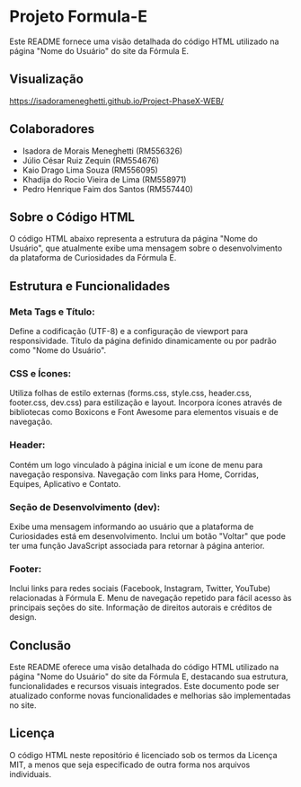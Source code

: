 # Projeto Formula-E
Este README fornece uma visão detalhada do código HTML utilizado na página "Nome do Usuário" do site da Fórmula E.

## Visualização 
https://isadorameneghetti.github.io/Project-PhaseX-WEB/

## Colaboradores
- Isadora de Morais Meneghetti (RM556326)
- Júlio César Ruiz Zequin (RM554676)
- Kaio Drago Lima Souza (RM556095)
- Khadija do Rocio Vieira de Lima (RM558971)
- Pedro Henrique Faim dos Santos (RM557440)

## Sobre o Código HTML
O código HTML abaixo representa a estrutura da página "Nome do Usuário", que atualmente exibe uma mensagem sobre o desenvolvimento da plataforma de Curiosidades da Fórmula E.

## Estrutura e Funcionalidades
### Meta Tags e Título:
Define a codificação (UTF-8) e a configuração de viewport para responsividade.
Título da página definido dinamicamente ou por padrão como "Nome do Usuário".

### CSS e Ícones:
Utiliza folhas de estilo externas (forms.css, style.css, header.css, footer.css, dev.css) para estilização e layout.
Incorpora ícones através de bibliotecas como Boxicons e Font Awesome para elementos visuais e de navegação.

### Header:
Contém um logo vinculado à página inicial e um ícone de menu para navegação responsiva.
Navegação com links para Home, Corridas, Equipes, Aplicativo e Contato.

### Seção de Desenvolvimento (dev):
Exibe uma mensagem informando ao usuário que a plataforma de Curiosidades está em desenvolvimento.
Inclui um botão "Voltar" que pode ter uma função JavaScript associada para retornar à página anterior.

### Footer:
Inclui links para redes sociais (Facebook, Instagram, Twitter, YouTube) relacionadas à Fórmula E.
Menu de navegação repetido para fácil acesso às principais seções do site.
Informação de direitos autorais e créditos de design.

## Conclusão
Este README oferece uma visão detalhada do código HTML utilizado na página "Nome do Usuário" do site da Fórmula E, destacando sua estrutura, funcionalidades e recursos visuais integrados. Este documento pode ser atualizado conforme novas funcionalidades e melhorias são implementadas no site.

## Licença
O código HTML neste repositório é licenciado sob os termos da Licença MIT, a menos que seja especificado de outra forma nos arquivos individuais.